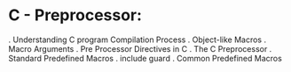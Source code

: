 # C - Preprocessor:

. Understanding C program Compilation Process
. Object-like Macros
. Macro Arguments
. Pre Processor Directives in C
. The C Preprocessor
. Standard Predefined Macros
. include guard
. Common Predefined Macros
